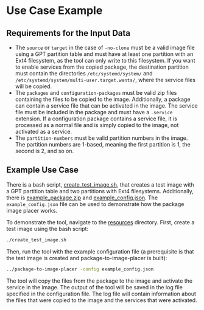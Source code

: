 # Use Case Example

## Requirements for the Input Data

* The `source` or `target` in the case of `-no-clone` must be a valid image file using a GPT partition table and must have at least one partition with an Ext4 filesystem, as the tool can only write to this filesystem. If you want to enable services from the copied package, the destination partition must contain the directories `/etc/systemd/system/` and `/etc/systemd/system/multi-user.target.wants/`, where the service files will be copied.
* The `packages` and `configuration-packages` must be valid zip files containing the files to be copied to the image. Additionally, a package can contain a service file that can be activated in the image. The service file must be included in the package and must have a `.service` extension. If a configuration package contains a service file, it is processed as a normal file and is simply copied to the image, not activated as a service.
* The `partition-numbers` must be valid partition numbers in the image. The partition numbers are 1-based, meaning the first partition is 1, the second is 2, and so on.

## Example Use Case

There is a bash script, [create_test_image.sh](../resources/create_test_image.sh), that creates a test image with a GPT partition table and two partitions with Ext4 filesystems. Additionally, there is [example_package.zip](../resources/example_package.zip) and [example_config.json](../resources/example_config.json). The `example_config.json` file can be used to demonstrate how the package image placer works.

To demonstrate the tool, navigate to the [resources](../resources/) directory. First, create a test image using the bash script:

```bash
./create_test_image.sh
```

Then, run the tool with the example configuration file (a prerequisite is that the test image is created and package-to-image-placer is built):

```bash
../package-to-image-placer -config example_config.json
```

The tool will copy the files from the package to the image and activate the service in the image. The output of the tool will be saved in the log file specified in the configuration file. The log file will contain information about the files that were copied to the image and the services that were activated.
